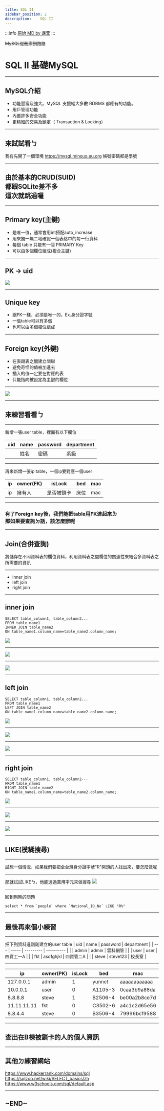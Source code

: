 ```yaml
---
title: SQL II
sidebar_position: 2
description: 	SQL II
---
```


:::info
[原始 MD by 珉萁](https://hackmd.io/@minouo/BJcrk3l-q)
:::

~~MySQL從刪庫到跑路~~
# SQL II 基礎MySQL

---

## MySQL介紹

* 功能豐富及強大。MySQL 支援絕大多數 RDBMS 都應有的功能。
* 用戶管理功能
* 內置許多安全功能
* 更精細的交易及鎖定（ Transaction & Locking）

----

## 來試試看ㄅ

我有先開了一個環境
https://mysql.minouo.eu.org
帳號密碼都是學號

---

## 由於基本的CRUD(SUID)<br>都跟SQLite差不多<br>這次就跳過囉

----

## Primary key(主鍵)
* 是唯一值，通常會用int搭配auto_increase
* 用來獨一無二地確認一個表格中的每一行資料
* 每個 table 只能有一個 PRIMARY Key
* 可以由多個欄位組成(複合主鍵)

----

## PK -> uid
![](https://i.imgur.com/5FCwUgs.png)

----

## Unique key
* 跟PK一樣，必須是唯一的，Ex.身分證字號
* 一張table可以有多個
* 也可以由多個欄位組成

---

## Foreign key(外鍵)
* 在表跟表之間建立關聯
* 避免奇怪的值被加進去
* 插入的值一定要在對應的表
* 只能指向被設定為主鍵的欄位

----

![](https://i.imgur.com/1fsy0DV.png)

---

## 來練習看看ㄅ

----

新增一張user table，裡面有以下欄位

| uid | name | password | department |
| --- | ---- | -------- | ------- |
|     | 姓名 | 密碼     | 系級    |

----

再來新增一張ip table，一個ip要對應一個user

| ip  | owner(FK)  | isLock     | bed  | mac |
| --- | ------ | ---------- | ---- | --- |
| ip  | 擁有人 | 是否被鎖卡 | 床位 | mac |

---

### 有了Foreign key後，我們能把table用FK連起來ㄌ<br>那如果要查詢ㄉ話，該怎麼辦呢

----

## Join(合併查詢)
將儲存在不同資料表的欄位資料，利用資料表之間欄位的關連性來結合多資料表之所需要的資訊

----

* inner join
* left join
* right join

---

## inner join
```sql=
SELECT table_column1, table_column2...
FROM table_name1
INNER JOIN table_name2 
ON table_name1.column_name=table_name2.column_name;
```
![](https://i.imgur.com/XImRqCk.png)

----

![](https://i.imgur.com/vjNSAos.png)

----

![](https://i.imgur.com/602TDjo.png)

---

## left join
```sql=
SELECT table_column1, table_column2...
FROM table_name1
LEFT JOIN table_name2 
ON table_name1.column_name=table_name2.column_name;
```
![](https://i.imgur.com/AFXQhr6.png)

----

![](https://i.imgur.com/xDXiynq.png)

----

![](https://i.imgur.com/Bx4jujG.png)

---

## right join
```sql=
SELECT table_column1, table_column2···
FROM table_name1
RIGHT JOIN table_name2 
ON table_name1.column_name=table_name2.column_name;
```
![](https://i.imgur.com/m7jGmul.png)

----

![](https://i.imgur.com/7qbmTnM.png)

----

![](https://i.imgur.com/0tWhDfA.png)

---

## LIKE(模糊搜尋)

----

試想一個情況，如果我們要把全台灣身分證字號"R"開頭的人找出來，要怎麼做呢

----

那就試試LIKEㄅ，他能透過萬用字元來做搜尋
![](https://i.imgur.com/s2AXkK6.png)

----

回到剛剛的問題
```sql=
select * from `people` where `National_ID_No` LIKE "R%"
```

---

## 最後再來個小練習

----

把下列資料進剛剛建立的user table
| uid | name  | password  | department |
| --- | ----- | --------- | ---------- |
|     | admin | admin     | 雲科網管   |
|     | user  | user      | 四資工一A  |
|     | fkt   | asdfghjkl | 四資管二A  |
|     | steve | steve123  | 校長室     |

----

| ip          | owner(PK) | isLock | bed     | mac          |
| ----------- | --------- | ------ | ------- | ------------ |
| 127.0.0.1   | admin     | 1      | yunnet  | aaaaaaaaaaaa |
| 10.0.0.1    | user      | 0      | A1105-3 | 0caa3b9a88da |
| 8.8.8.8     | steve     | 1      | B2506-4 | be00a2b8ce7d |
| 11.11.11.11 | fkt       | 0      | C3502-6 | a4c1c2d65e56 |
| 8.8.4.4     | steve     | 0      | B3506-4 | 79996bcf9588 |

----

## 查出在B棟被鎖卡的人的個人資訊

---

## 其他ㄉ練習網站

https://www.hackerrank.com/domains/sql
https://sqlzoo.net/wiki/SELECT_basics/zh
https://www.w3schools.com/sql/default.asp

---

## ~END~
